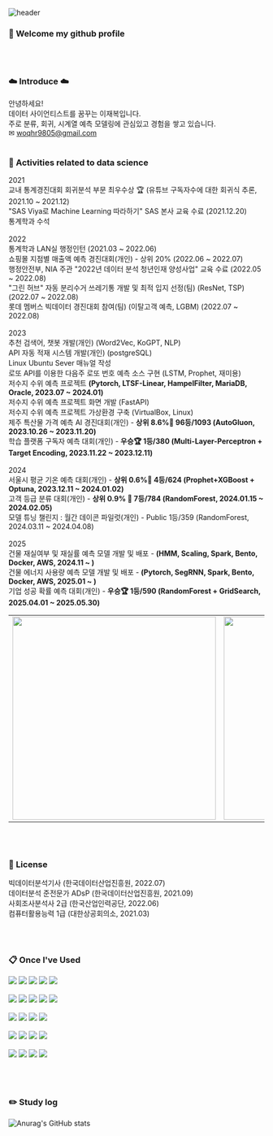 
![header](https://capsule-render.vercel.app/api?type=waving&color=87CEEB&height=200&section=header&text=Data%20Science&fontColor=fffdf3&fontSize=50&animation=fadeIn&fontAlignY=55&desc=%20&descAlignY=62&descAlign=62)
  
###  :wave: Welcome my github profile
 <br/>
 <br/>
  <div align="left">

  ### ☁️ Introduce ☁️
  안녕하세요!
   <br/>
  데이터 사이언티스트를 꿈꾸는 이재복입니다.
   <br/>
  주로 분류, 회귀, 시계열 예측 모델링에 관심있고 경험을 쌓고 있습니다.
   <br/>
  ✉ woqhr9805@gmail.com
   <br/>
   <br/>
   
  ### :pencil: Activities related to data science
  2021
   <br/>
  교내 통계경진대회 회귀분석 부문 최우수상 :trophy: (유튜브 구독자수에 대한 회귀식 추론, 2021.10 ~ 2021.12)
   <br/>
  "SAS Viya로 Machine Learning 따라하기" SAS 본사 교육 수료 (2021.12.20)
   <br/>
  통계학과 수석
   <br/>
   <br/>
  2022
   <br/>
   통계학과 LAN실 행정인턴 (2021.03 ~ 2022.06)
   <br/>
  쇼핑몰 지점별 매출액 예측 경진대회(개인) - 상위 20% (2022.06 ~ 2022.07)
   <br/>
  행정안전부, NIA 주관 "2022년 데이터 분석 청년인재 양성사업" 교육 수료 (2022.05 ~ 2022.08)
   <br/>
  "그린 허브" 자동 분리수거 쓰레기통 개발 및 최적 입지 선정(팀) (ResNet, TSP) (2022.07 ~ 2022.08)
   <br/>
  롯데 멤버스 빅데이터 경진대회 참여(팀) (이탈고객 예측, LGBM) (2022.07 ~ 2022.08)
   <br/>
   <br/>
  2023
   <br/>
  추천 검색어, 챗봇 개발(개인) (Word2Vec, KoGPT, NLP)
   <br/>
  API 자동 적재 시스템 개발(개인) (postgreSQL)
   <br/>
  Linux Ubuntu Sever 매뉴얼 작성
   <br/>
  로또 API를 이용한 다음주 로또 번호 예측 소스 구현 (LSTM, Prophet, 재미용)
   <br/>
  저수지 수위 예측 프로젝트 **(Pytorch, LTSF-Linear, HampelFilter, MariaDB, Oracle, 2023.07 ~ 2024.01)**
   <br/>
  저수지 수위 예측 프로젝트 화면 개발 (FastAPI)
   <br/>
  저수지 수위 예측 프로젝트 가상환경 구축 (VirtualBox, Linux)
   <br/>
  제주 특산물 가격 예측 AI 경진대회(개인) - **상위 8.6%🥉 96등/1093 (AutoGluon, 2023.10.26 ~ 2023.11.20)**
   <br/>
  학습 플랫폼 구독자 예측 대회(개인) - **우승🏆 1등/380 (Multi-Layer-Perceptron + Target Encoding, 2023.11.22 ~ 2023.12.11)**
   <br/>
   <br/>
  2024
   <br/>
  서울시 평균 기온 예측 대회(개인) - **상위 0.6%🥇 4등/624 (Prophet+XGBoost + Optuna, 2023.12.11 ~ 2024.01.02)**
   <br/>
  고객 등급 분류 대회(개인) - **상위 0.9% 🥇 7등/784 (RandomForest, 2024.01.15 ~ 2024.02.05)**
   <br/>
  모델 튜닝 챌린지 : 월간 데이콘 파일럿(개인) - Public 1등/359 (RandomForest, 2024.03.11 ~ 2024.04.08)
   <br/>
   <br/>
  2025
   <br/>
  건물 재실여부 및 재실률 예측 모델 개발 및 배포 - **(HMM, Scaling, Spark, Bento, Docker, AWS, 2024.11 ~ )**
   <br/>
   건물 에너지 사용량 예측 모델 개발 및 배포 - **(Pytorch, SegRNN, Spark, Bento, Docker, AWS, 2025.01 ~ )**
   <br/>
  기업 성공 확률 예측 대회(개인) - **우승🏆 1등/590 (RandomForest + GridSearch, 2025.04.01 ~ 2025.05.30)**

<table>
  <tr>
    <td><img src="https://github.com/Bokza/Bokza/assets/107051648/b74fef3b-54eb-4d85-bd76-486220f0188b" width="400"/></td>
    <td><img src="https://github.com/user-attachments/assets/5f2f4335-1bbe-4682-bdf2-a5a06a36d60b" width="400"/></td>
  </tr>
</table>

   <br/>
   <br/>

  
  ### 🎫 License
  빅데이터분석기사 (한국데이터산업진흥원, 2022.07)
   <br/>
  데이터분석 준전문가 ADsP (한국데이터산업진흥원, 2021.09)
   <br/>
  사회조사분석사 2급 (한국산업인력공단, 2022.06)
   <br/>
  컴퓨터활용능력 1급 (대한상공회의소, 2021.03)
  
   <br/>
   <br/>
   
  ###  :clipboard: Once I've Used 
        
  <img src="https://img.shields.io/badge/Python-3776AB?style=for-the-badge&logo=Python&logoColor=white">
  <img src="https://img.shields.io/badge/PyTorch-EE4C2C?style=for-the-badge&logo=PyTorch&logoColor=white">
  <img src="https://img.shields.io/badge/TensorFlow-FF6F00?style=for-the-badge&logo=TensorFlow&logoColor=white">
  <img src="https://img.shields.io/badge/pandas-150458?style=for-the-badge&logo=pandas&logoColor=white">
  <img src="https://img.shields.io/badge/FastAPI-009688?style=for-the-badge&logo=FastAPI&logoColor=white">
   <br/>
   <br/>
  <img src="https://img.shields.io/badge/DBeaver-382923?style=for-the-badge&logo=DBeaver&logoColor=white">
  <img src="https://img.shields.io/badge/PostgreSQL-4169E1?style=for-the-badge&logo=PostgreSQL&logoColor=white">
  <img src="https://img.shields.io/badge/MariaDB-003545?style=for-the-badge&logo=MariaDB&logoColor=white">
  <img src="https://img.shields.io/badge/Oracle-F80000?style=for-the-badge&logo=Oracle&logoColor=white"> 
  <img src="https://img.shields.io/badge/MySQL-4479A1?style=for-the-badge&logo=MySQL&logoColor=white">
   <br/>
   <br/>
  <img src="https://img.shields.io/badge/Git-F05032?style=for-the-badge&logo=Git&logoColor=white">
  <img src="https://img.shields.io/badge/github-181717?style=for-the-badge&logo=github&logoColor=white">
  <img src="https://img.shields.io/badge/PyCharm-000000?style=for-the-badge&logo=PyCharm&logoColor=white">
  <img src="https://img.shields.io/badge/VSCode-007ACC?style=for-the-badge&logo=VisualStudioCode&logoColor=white">
   <br/>
   <br/>
  <img src="https://img.shields.io/badge/Slack-4A154B?style=for-the-badge&logo=Slack&logoColor=white">
  <img src="https://img.shields.io/badge/FileZilla-BF0000?style=for-the-badge&logo=FileZilla&logoColor=white">
  <img src="https://img.shields.io/badge/Sourcetree-0052CC?style=for-the-badge&logo=Sourcetree&logoColor=white">
  <img src="https://img.shields.io/badge/VirtualBox-183A61?style=for-the-badge&logo=VirtualBox&logoColor=white">
   <br/>
   <br/>
  <img src="https://img.shields.io/badge/Windows-0078D4?style=for-the-badge&logo=Windows&logoColor=white">
  <img src="https://img.shields.io/badge/Linux-FCC624?style=for-the-badge&logo=Linux&logoColor=white">
  <img src="https://img.shields.io/badge/LinuxServer-DA3B8A?style=for-the-badge&logo=LinuxServer&logoColor=white">
  <img src="https://img.shields.io/badge/Ubuntu-E95420?style=for-the-badge&logo=Ubuntu&logoColor=white">
  </div>
   <br/>
   <br/>
   </div>

  <br/>
   
### :pencil2: Study log
 
  
![Anurag's GitHub stats](https://github-readme-stats.vercel.app/api?username=BOKZA&show_icons=true&theme=shadow_green)
</div>
